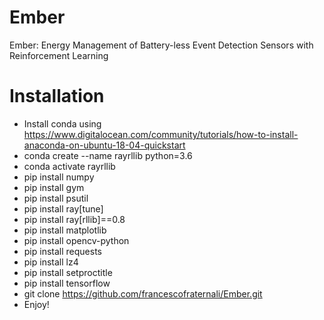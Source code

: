 # Ember
Ember: Energy Management of Battery-less Event Detection Sensors with Reinforcement Learning


# Installation
- Install conda using https://www.digitalocean.com/community/tutorials/how-to-install-anaconda-on-ubuntu-18-04-quickstart
- conda create --name rayrllib python=3.6
- conda activate rayrllib
- pip install numpy
- pip install gym
- pip install psutil
- pip install ray[tune]
- pip install ray[rllib]==0.8
- pip install matplotlib
- pip install opencv-python
- pip install requests
- pip install lz4
- pip install setproctitle
- pip install tensorflow
- git clone https://github.com/francescofraternali/Ember.git
- Enjoy!
